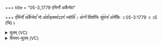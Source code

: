 +++
title = "05-3_1779 एभिर्नो अर्कैर्भवा"

+++
ए꣣भि꣡र्नो꣢ अ꣣र्कै꣡र्भवा꣢꣯ नो अ꣣र्वा꣢ङ्क्स्व꣣ऽऽण꣡ ज्योतिः꣢꣯। अ꣢ग्ने꣣ वि꣡श्वे꣢भिः सु꣣म꣢ना꣣ अ꣡नी꣢कैः ॥ 05-3:1779 ॥ ॥5 (चि)॥

<details><summary>मूलम् (VC)</summary>

ए꣣भि꣡र्नो꣢ अ꣣र्कै꣡र्भवा꣢꣯ नो अ꣣र्वा꣢ङ् स्वा३꣱र्ण꣡ ज्योतिः꣢꣯ । अ꣢ग्ने꣣ वि꣡श्वे꣢भिः सु꣣म꣢ना꣣ अ꣡नी꣢कैः ॥१७७९॥
</details>

<details><summary>विस्वर-मूलम् (VC)</summary>

एभिर्नो अर्कैर्भवा नो अर्वाङ् स्वा३र्ण ज्योतिः । अग्ने विश्वेभिः सुमना अनीकैः ॥१७७९॥
</details>